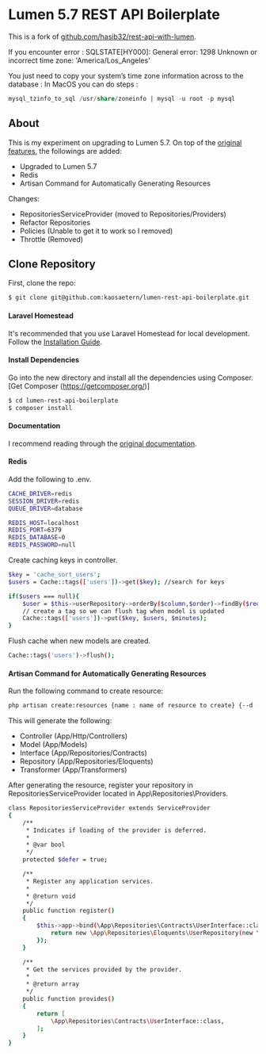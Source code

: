 # Lumen 5.7 REST API Boilerplate

This is a fork of [github.com/hasib32/rest-api-with-lumen](https://github.com/hasib32/rest-api-with-lumen). 

If you encounter error : SQLSTATE[HY000]: General error: 1298 Unknown or incorrect time zone: 'America/Los_Angeles'

You just need to copy your system’s time zone information across to the database :
In MacOS you can do steps :

```sql
mysql_tzinfo_to_sql /usr/share/zoneinfo | mysql -u root -p mysql
```

 ## About 
 This is my experiment on upgrading to Lumen 5.7. On top of the [original features](https://github.com/hasib32/rest-api-with-lumen), the followings are added:

- Upgraded to Lumen 5.7
- Redis
- Artisan Command for Automatically Generating Resources

Changes:
- RepositoriesServiceProvider (moved to Repositories/Providers)
- Refactor Repositories
- Policies (Unable to get it to work so I removed)
- Throttle (Removed)

 ## Clone Repository
First, clone the repo:
```bash
$ git clone git@github.com:kaosaetern/lumen-rest-api-boilerplate.git
```

#### Laravel Homestead
It's recommended that you use Laravel Homestead for local development. Follow the [Installation Guide](https://laravel.com/docs/5.7/homestead#installation-and-setup).

#### Install Dependencies

Go into the new directory and install all the dependencies using Composer. [Get Composer (https://getcomposer.org/)]

```bash
$ cd lumen-rest-api-boilerplate
$ composer install
```

#### Documentation

I recommend reading through the [original documentation](https://github.com/hasib32/rest-api-with-lumen).

#### Redis

Add the following to .env.
```bash
CACHE_DRIVER=redis
SESSION_DRIVER=redis
QUEUE_DRIVER=database

REDIS_HOST=localhost
REDIS_PORT=6379
REDIS_DATABASE=0
REDIS_PASSWORD=null
```

Create caching keys in controller.
```bash
$key = 'cache_sort_users';
$users = Cache::tags(['users'])->get($key); //search for keys

if($users === null){
    $user = $this->userRepository->orderBy($column,$order)->findBy($request->all());
    // create a tag so we can flush tag when model is updated
    Cache::tags(['users'])->put($key, $users, $minutes);
}
```

Flush cache when new models are created.

```bash
Cache::tags('users')->flush();
```

#### Artisan Command for Automatically Generating Resources

Run the following command to create resource:

```bash
php artisan create:resources {name : name of resource to create} {--d : be careful using this as it will delete the specified resource}
```
This will generate the following:

- Controller (App/Http/Controllers)
- Model (App/Models)
- Interface (App/Repositories/Contracts)
- Repository (App/Repositories/Eloquents)
- Transformer (App/Transformers)

After generating the resource, register your repository in RepositoriesServiceProvider located in App\Repositories\Providers.

```bash
class RepositoriesServiceProvider extends ServiceProvider
{
    /**
     * Indicates if loading of the provider is deferred.
     *
     * @var bool
     */
    protected $defer = true;

    /**
     * Register any application services.
     *
     * @return void
     */
    public function register()
    {
        $this->app->bind(\App\Repositories\Contracts\UserInterface::class, function (){
            return new \App\Repositories\Eloquents\UserRepository(new \App\Models\User());
        });
    }

    /**
     * Get the services provided by the provider.
     * 
     * @return array
     */
    public function provides()
    {
        return [
            \App\Repositories\Contracts\UserInterface::class,
        ];
    }
}
```
